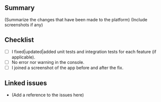 ## Summary
(Summarize the changes that have been made to the platform)
(Include screenshots if any)
## Checklist
- [ ] I fixed|updated|added unit tests and integration tests for each feature (if applicable).
- [ ] No error nor warning in the console.
- [ ] I joined a screenshot of the app before and after the fix.
## Linked issues
- (Add a reference to the issues here)